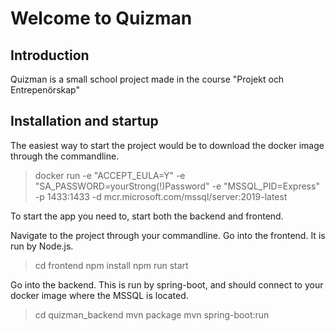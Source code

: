 # Welcome to Quizman

## Introduction
Quizman is a small school project made in the course "Projekt och Entrepenörskap"

## Installation and startup
The easiest way to start the project would be to download the docker image through the commandline. 

> docker run -e "ACCEPT_EULA=Y" -e "SA_PASSWORD=yourStrong(!)Password" -e "MSSQL_PID=Express" -p 1433:1433 -d mcr.microsoft.com/mssql/server:2019-latest

To start the app you need to, start both the backend and frontend. 

Navigate to the project through your commandline. 
Go into the frontend. It is run by Node.js. 
> cd frontend
> npm install
> npm run start

Go into the backend. This is run by spring-boot, and should connect to your docker image where the MSSQL is located. 

> cd quizman_backend
> mvn package
> mvn spring-boot:run
